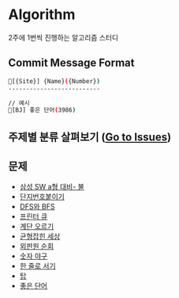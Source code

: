 # Algorithm

2주에 1번씩 진행하는 알고리즘 스터디

## Commit Message Format

```sh
🧩[{Site}] {Name}({Number})
--------------------------

// 예시
🧩[BJ] 좋은 단어(3986)

```

## 주제별 분류 살펴보기 ([Go to Issues](https://github.com/Im-D/Algorithm/issues))

## 문제

- [삼성 SW a형 대비- 불](https://github.com/Im-D/Algorithm/tree/master/%5BBJ%5D%EC%82%BC%EC%84%B1%20SW%20a%ED%98%95%20%EB%8C%80%EB%B9%84-%20%EB%B6%88(5427))
- [단지번호붙이기](https://github.com/Im-D/Algorithm/tree/master/%5BBJ%5D%EB%8B%A8%EC%9E%90%EB%B2%88%ED%98%B8%EB%B6%99%EC%9D%B4%EA%B8%B0(2667))
- [DFS와 BFS](https://github.com/Im-D/Algorithm/tree/master/%5BBJ%5DDFS%EC%99%80%20BFS(1260))
- [프린터 큐](https://github.com/Im-D/Algorithm/tree/master/%5BBJ%5D%ED%94%84%EB%A6%B0%ED%84%B0%20%ED%81%90(1966))
- [계단 오르기](https://github.com/Im-D/Algorithm/tree/master/%5BBJ%5D%EA%B3%84%EB%8B%A8%20%EC%98%A4%EB%A5%B4%EA%B8%B0(2579))
- [균형잡힌 세상](https://github.com/Im-D/Algorithm/tree/master/%5BBJ%5D%EA%B7%A0%ED%98%95%EC%9E%A1%ED%9E%8C%EC%84%B8%EC%83%81(4949))
- [외판원 순회](https://github.com/Im-D/Algorithm/tree/master/%5BBJ%5D%EC%99%B8%ED%8C%90%EC%9B%90%20%EC%88%9C%ED%9A%8C(2098))
- [숫자 야구](https://github.com/Im-D/Algorithm/tree/master/%5BBJ%5D%EC%88%AB%EC%9E%90%20%EC%95%BC%EA%B5%AC(2503))
- [한 줄로 서기](https://github.com/im-d-team/Algorithm/tree/master/%5BBJ%5D%ED%95%9C%20%EC%A4%84%EB%A1%9C%20%EC%84%9C%EA%B8%B0(1138))
- [탑](https://github.com/im-d-team/Algorithm/tree/master/%5BBJ%5D%ED%83%91(2493))
- [좋은 단어](https://github.com/Im-D/Algorithm/tree/master/%5BBJ%5D%EC%A2%8B%EC%9D%80%20%EB%8B%A8%EC%96%B4(3986))
